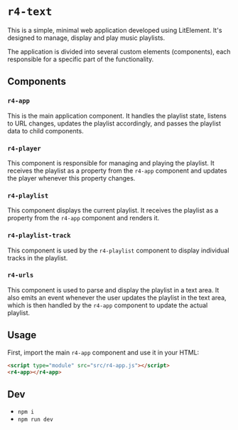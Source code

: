 # `r4-text`

This is a simple, minimal web application developed using LitElement. It's designed to manage, display and play music playlists.

The application is divided into several custom elements (components), each responsible for a specific part of the functionality.

## Components

### `r4-app`

This is the main application component. It handles the playlist state, listens to URL changes, updates the playlist accordingly, and passes the playlist data to child components.

### `r4-player`

This component is responsible for managing and playing the playlist. It receives the playlist as a property from the `r4-app` component and updates the player whenever this property changes.

### `r4-playlist`

This component displays the current playlist. It receives the playlist as a property from the `r4-app` component and renders it.

### `r4-playlist-track`

This component is used by the `r4-playlist` component to display individual tracks in the playlist.

### `r4-urls`

This component is used to parse and display the playlist in a text area. It also emits an event whenever the user updates the playlist in the text area, which is then handled by the `r4-app` component to update the actual playlist.

## Usage

First, import the main `r4-app` component and use it in your HTML:

```html
<script type="module" src="src/r4-app.js"></script>
<r4-app></r4-app>
```

## Dev

- `npm i`
- `npm run dev`
